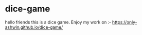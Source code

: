 # dice-game
hello friends this is a dice game. Enjoy my work on :- https://only-ashwin.github.io/dice-game/

